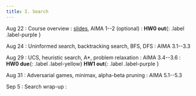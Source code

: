 ```yaml
---
title: I. Search
---
```


Aug 22
: Course overview
  : [slides](../assets/files/L01-overview.pdf), AIMA 1--2 (optional)
: **HW0 out**{: .label .label-purple }

Aug 24
: Uninformed search, backtracking search, BFS, DFS
  : AIMA 3.1--3.3

Aug 29
: UCS, heuristic search, A*, problem relaxation
  : AIMA 3.4--3.6
: **HW0 due**{: .label .label-yellow} **HW1 out**{: .label .label-purple }

Aug 31
: Adversarial games, minimax, alpha-beta pruning
  : AIMA 5.1--5.3

Sep 5
: Search wrap-up
  : 
